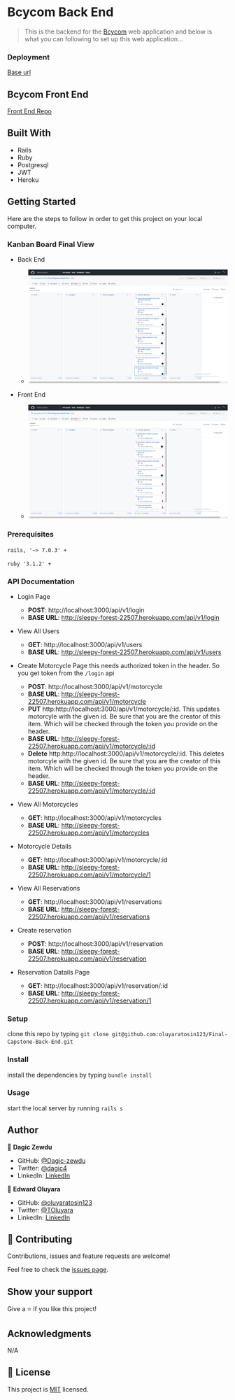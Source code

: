 # Bcycom Back End
> This is the backend for the [Bcycom](http://sleepy-forest-22507.herokuapp.com/) web application and below is what you can following to set up this web application...

### Deployment

[Base url](http://sleepy-forest-22507.herokuapp.com/)

## Bcycom Front End

[Front End Repo](https://github.com/Dagic-zewdu/final-capstone-frontend)

## Built With

- Rails
- Ruby 
- Postgresql
- JWT
- Heroku

## Getting Started

Here are the steps to follow in order to get this project on your local computer.

### Kanban Board Final View
- Back End
    - ![](./app/screenshots/Capturefg.PNG)

- Front End
    - ![](./app/screenshots/Captureui.PNG)
### Prerequisites

`rails, '~> 7.0.3' +`

`ruby '3.1.2' +`

### API Documentation
- Login Page
    - **POST**: http://localhost:3000/api/v1/login
    - **BASE URL**: http://sleepy-forest-22507.herokuapp.com/api/v1/login

- View All Users
    - **GET**: http://localhost:3000/api/v1/users
    - **BASE URL**: http://sleepy-forest-22507.herokuapp.com/api/v1/users

- Create Motorcycle Page this needs authorized token in the header. So you get token from the `/login` api
    - **POST**: http://localhost:3000/api/v1/motorcycle
    - **BASE URL**: http://sleepy-forest-22507.herokuapp.com/api/v1/motorcycle
    - **PUT** http:http://localhost:3000/api/v1/motorcycle/:id. This updates motorcyle with the given id. Be sure that you are the creator of this item. Which will be checked through the token you provide on the header.
    - **BASE URL**: http://sleepy-forest-22507.herokuapp.com/api/v1/motorcycle/:id
    - **Delete** http:http://localhost:3000/api/v1/motorcycle/:id. This deletes motorcyle with the given id. Be sure that you are the creator of this item. Which will be checked through the token you provide on the header.
    - **BASE URL**: http://sleepy-forest-22507.herokuapp.com/api/v1/motorcycle/:id
    
- View All Motorcycles
    - **GET**: http://localhost:3000/api/v1/motorcycles
    - **BASE URL**: http://sleepy-forest-22507.herokuapp.com/api/v1/motorcycles

- Motorcycle Details
    - **GET**: http://localhost:3000/api/v1/motorcycle/:id
    - **BASE URL**: http://sleepy-forest-22507.herokuapp.com/api/v1/motorcycle/1

- View All Reservations
    - **GET**: http://localhost:3000/api/v1/reservations
    - **BASE URL**: http://sleepy-forest-22507.herokuapp.com/api/v1/reservations

- Create reservation
    - **POST**: http://localhost:3000/api/v1/reservation
    - **BASE URL**: http://sleepy-forest-22507.herokuapp.com/api/v1/reservation

- Reservation Datails Page
    - **GET**: http://localhost:3000/api/v1/reservation/:id
    - **BASE URL**: http://sleepy-forest-22507.herokuapp.com/api/v1/reservation/1
    
### Setup

clone this repo by typing `git clone git@github.com:oluyaratosin123/Final-Capstone-Back-End.git`

### Install

install the dependencies by typing `bundle install`

### Usage

start the local server by running `rails s`


## Author

👤 **Dagic Zewdu**

- GitHub: [@Dagic-zewdu](https://github.com/Dagic-zewdu)
- Twitter: [@dagic4](https://twitter.com/dagic4)
- LinkedIn: [LinkedIn](https://www.linkedin.com/in/dagic-zewdu/)

👤 **Edward Oluyara**

- GitHub: [@oluyaratosin123](https://github.com/oluyaratosin123)
- Twitter: [@TOluyara](https://twitter.com/TOluyara)
- LinkedIn: [LinkedIn](https://www.linkedin.com/in/edward-oluyara/)

## 🤝 Contributing

Contributions, issues and feature requests are welcome!

Feel free to check the [issues page](issues/).

## Show your support

Give a ⭐️ if you like this project!

## Acknowledgments

 N/A

## 📝 License

This project is [MIT](lic.url) licensed.
